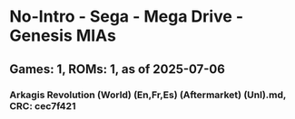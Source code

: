 # No-Intro - Sega - Mega Drive - Genesis MIAs
## Games: 1, ROMs: 1, as of 2025-07-06

### Arkagis Revolution (World) (En,Fr,Es) (Aftermarket) (Unl).md, CRC: cec7f421
